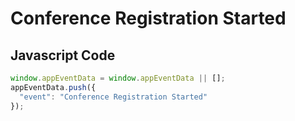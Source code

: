 # Conference Registration Started

### 

## Javascript Code
```js
window.appEventData = window.appEventData || [];
appEventData.push({
  "event": "Conference Registration Started"
});
```








